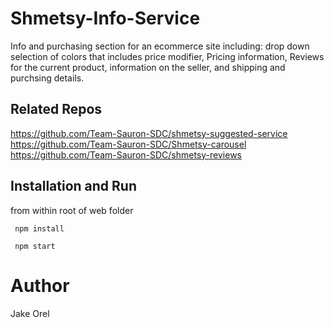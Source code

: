 # Shmetsy-Info-Service

Info and purchasing section for an ecommerce site including: drop down selection of colors that includes price modifier, Pricing information, Reviews for the current product, information on the seller, and shipping and purchsing details.

## Related Repos
https://github.com/Team-Sauron-SDC/shmetsy-suggested-service
https://github.com/Team-Sauron-SDC/Shmetsy-carousel
https://github.com/Team-Sauron-SDC/shmetsy-reviews

## Installation and Run

from within root of web folder

```
 npm install
````
```
 npm start
```

# Author 
Jake Orel
